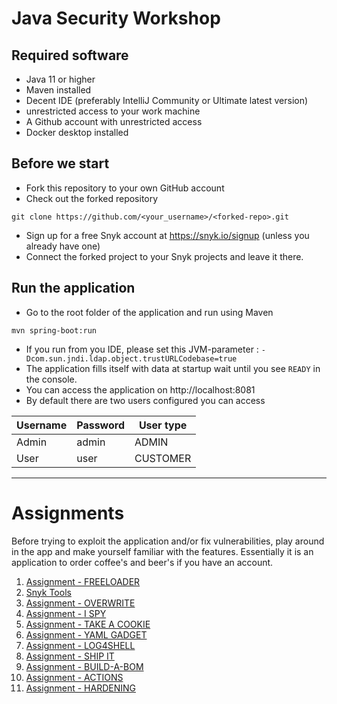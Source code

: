 # Java Security Workshop

## Required software
- Java 11 or higher
- Maven installed
- Decent IDE (preferably IntelliJ Community or Ultimate latest version)
- unrestricted access to your work machine
- A Github account with unrestricted access
- Docker desktop installed

## Before we start

- Fork this repository to your own GitHub account
- Check out the forked repository
```
git clone https://github.com/<your_username>/<forked-repo>.git 
```
- Sign up for a free Snyk account at https://snyk.io/signup (unless you already have one)
- Connect the forked project to your Snyk projects and leave it there.

## Run the application
- Go to the root folder of the application and run using Maven
```
mvn spring-boot:run
```
- If you run from you IDE, please set this JVM-parameter : `-Dcom.sun.jndi.ldap.object.trustURLCodebase=true`
- The application fills itself with data at startup wait until you see `READY` in the console.
- You can access the application on http://localhost:8081
- By default there are two users configured you can access

| Username | Password | User type |
|----------|----------|-----------|
| Admin    | admin    | ADMIN     |
| User     | user     | CUSTOMER  |

---
# Assignments 

Before trying to exploit the application and/or fix vulnerabilities, play around in the app and make yourself familiar with the features.
Essentially it is an application to order coffee's and beer's if you have an account.

1. [Assignment - FREELOADER](freeloader/assignment.md)
2. [Snyk Tools](tools/snyktools.md)
3. [Assignment - OVERWRITE](overwrite/assignment.md)
4. [Assignment - I SPY](ispy/assignment.md)
5. [Assignment - TAKE A COOKIE](takeacookie/assignment.md)
6. [Assignment - YAML GADGET](yamlgadget/assignment.md)
7. [Assignment - LOG4SHELL](log4shell/assignment.md)
8. [Assignment - SHIP IT](shipit/assignment.md)
9. [Assignment - BUILD-A-BOM](buildabom/assignment.md)
10. [Assignment - ACTIONS](actions/assignment.md)
11. [Assignment - HARDENING](hardening/assignment.md)














